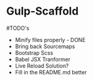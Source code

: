 # Gulp-Scaffold

#TODO's

- Minify files properly - DONE
- Bring back Sourcemaps
- Bootstrap Scss
- Babel JSX Tranformer
- Live Reload Solution?
- Fill in the README.md better
